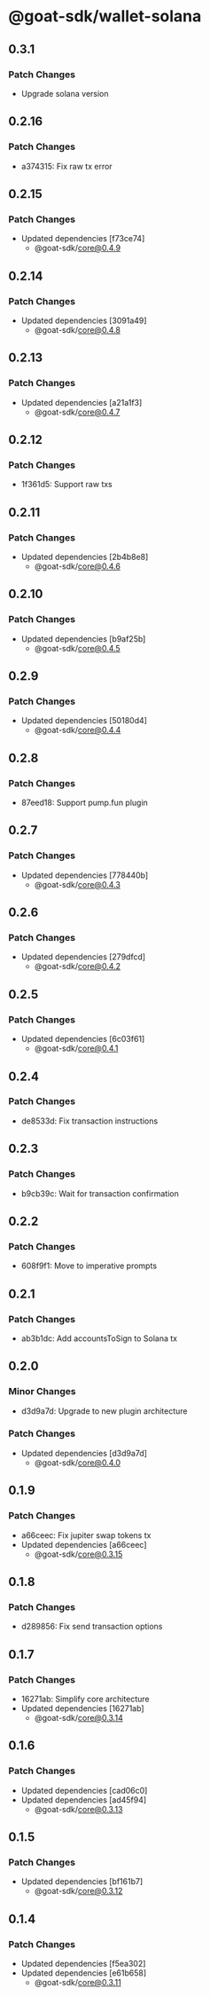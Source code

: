 # @goat-sdk/wallet-solana

## 0.3.1

### Patch Changes

- Upgrade solana version

## 0.2.16

### Patch Changes

- a374315: Fix raw tx error

## 0.2.15

### Patch Changes

- Updated dependencies [f73ce74]
  - @goat-sdk/core@0.4.9

## 0.2.14

### Patch Changes

- Updated dependencies [3091a49]
  - @goat-sdk/core@0.4.8

## 0.2.13

### Patch Changes

- Updated dependencies [a21a1f3]
  - @goat-sdk/core@0.4.7

## 0.2.12

### Patch Changes

- 1f361d5: Support raw txs

## 0.2.11

### Patch Changes

- Updated dependencies [2b4b8e8]
  - @goat-sdk/core@0.4.6

## 0.2.10

### Patch Changes

- Updated dependencies [b9af25b]
  - @goat-sdk/core@0.4.5

## 0.2.9

### Patch Changes

- Updated dependencies [50180d4]
  - @goat-sdk/core@0.4.4

## 0.2.8

### Patch Changes

- 87eed18: Support pump.fun plugin

## 0.2.7

### Patch Changes

- Updated dependencies [778440b]
  - @goat-sdk/core@0.4.3

## 0.2.6

### Patch Changes

- Updated dependencies [279dfcd]
  - @goat-sdk/core@0.4.2

## 0.2.5

### Patch Changes

- Updated dependencies [6c03f61]
  - @goat-sdk/core@0.4.1

## 0.2.4

### Patch Changes

- de8533d: Fix transaction instructions

## 0.2.3

### Patch Changes

- b9cb39c: Wait for transaction confirmation

## 0.2.2

### Patch Changes

- 608f9f1: Move to imperative prompts

## 0.2.1

### Patch Changes

- ab3b1dc: Add accountsToSign to Solana tx

## 0.2.0

### Minor Changes

- d3d9a7d: Upgrade to new plugin architecture

### Patch Changes

- Updated dependencies [d3d9a7d]
  - @goat-sdk/core@0.4.0

## 0.1.9

### Patch Changes

- a66ceec: Fix jupiter swap tokens tx
- Updated dependencies [a66ceec]
  - @goat-sdk/core@0.3.15

## 0.1.8

### Patch Changes

- d289856: Fix send transaction options

## 0.1.7

### Patch Changes

- 16271ab: Simplify core architecture
- Updated dependencies [16271ab]
  - @goat-sdk/core@0.3.14

## 0.1.6

### Patch Changes

- Updated dependencies [cad06c0]
- Updated dependencies [ad45f94]
  - @goat-sdk/core@0.3.13

## 0.1.5

### Patch Changes

- Updated dependencies [bf161b7]
  - @goat-sdk/core@0.3.12

## 0.1.4

### Patch Changes

- Updated dependencies [f5ea302]
- Updated dependencies [e61b658]
  - @goat-sdk/core@0.3.11
